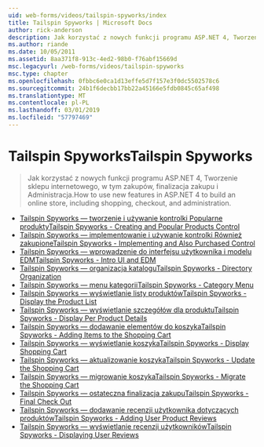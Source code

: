 ```yaml
---
uid: web-forms/videos/tailspin-spyworks/index
title: Tailspin Spyworks | Microsoft Docs
author: rick-anderson
description: Jak korzystać z nowych funkcji programu ASP.NET 4, Tworzenie sklepu internetowego, w tym zakupów, finalizacja zakupu i Administracja.
ms.author: riande
ms.date: 10/05/2011
ms.assetid: 8aa371f8-913c-4ed2-98b0-f76abf15669d
msc.legacyurl: /web-forms/videos/tailspin-spyworks
msc.type: chapter
ms.openlocfilehash: 0fbbc6e0ca1d13effe5d7f157e3f0dc5502578c6
ms.sourcegitcommit: 24b1f6decbb17bb22a45166e5fdb0845c65af498
ms.translationtype: MT
ms.contentlocale: pl-PL
ms.lasthandoff: 03/01/2019
ms.locfileid: "57797469"
---
```

<a name="tailspin-spyworks"></a><span data-ttu-id="c33b5-103">Tailspin Spyworks</span><span class="sxs-lookup"><span data-stu-id="c33b5-103">Tailspin Spyworks</span></span>
====================
> <span data-ttu-id="c33b5-104">Jak korzystać z nowych funkcji programu ASP.NET 4, Tworzenie sklepu internetowego, w tym zakupów, finalizacja zakupu i Administracja.</span><span class="sxs-lookup"><span data-stu-id="c33b5-104">How to use new features in ASP.NET 4 to build an online store, including shopping, checkout, and administration.</span></span>


- [<span data-ttu-id="c33b5-105">Tailspin Spyworks — tworzenie i używanie kontrolki Popularne produkty</span><span class="sxs-lookup"><span data-stu-id="c33b5-105">Tailspin Spyworks - Creating and Popular Products Control</span></span>](tailspin-spyworks-creating-and-using-the-popular-products-control.md)
- [<span data-ttu-id="c33b5-106">Tailspin Spyworks — implementowanie i używanie kontrolki Również zakupione</span><span class="sxs-lookup"><span data-stu-id="c33b5-106">Tailspin Spyworks - Implementing and Also Purchased Control</span></span>](tailspin-spyworks-implementing-and-using-the-also-purchased-control.md)
- [<span data-ttu-id="c33b5-107">Tailspin Spyworks — wprowadzenie do interfejsu użytkownika i modelu EDM</span><span class="sxs-lookup"><span data-stu-id="c33b5-107">Tailspin Spyworks - Intro UI and EDM</span></span>](tailspin-spyworks-intro-ui-and-edm.md)
- [<span data-ttu-id="c33b5-108">Tailspin Spyworks — organizacja katalogu</span><span class="sxs-lookup"><span data-stu-id="c33b5-108">Tailspin Spyworks - Directory Organization</span></span>](tailspin-spyworks-directory-organization.md)
- [<span data-ttu-id="c33b5-109">Tailspin Spyworks — menu kategorii</span><span class="sxs-lookup"><span data-stu-id="c33b5-109">Tailspin Spyworks - Category Menu</span></span>](tailspin-spyworks-category-menu.md)
- [<span data-ttu-id="c33b5-110">Tailspin Spyworks — wyświetlanie listy produktów</span><span class="sxs-lookup"><span data-stu-id="c33b5-110">Tailspin Spyworks - Display the Product List</span></span>](tailspin-spyworks-display-the-product-list.md)
- [<span data-ttu-id="c33b5-111">Tailspin Spyworks — wyświetlanie szczegółów dla produktu</span><span class="sxs-lookup"><span data-stu-id="c33b5-111">Tailspin Spyworks - Display Per Product Details</span></span>](tailspin-spyworks-display-per-product-details.md)
- [<span data-ttu-id="c33b5-112">Tailspin Spyworks — dodawanie elementów do koszyka</span><span class="sxs-lookup"><span data-stu-id="c33b5-112">Tailspin Spyworks - Adding Items to the Shopping Cart</span></span>](tailspin-spyworks-adding-items-to-the-shopping-cart.md)
- [<span data-ttu-id="c33b5-113">Tailspin Spyworks — wyświetlanie koszyka</span><span class="sxs-lookup"><span data-stu-id="c33b5-113">Tailspin Spyworks - Display Shopping Cart</span></span>](tailspin-spyworks-display-shopping-cart.md)
- [<span data-ttu-id="c33b5-114">Tailspin Spyworks — aktualizowanie koszyka</span><span class="sxs-lookup"><span data-stu-id="c33b5-114">Tailspin Spyworks - Update the Shopping Cart</span></span>](tailspin-spyworks-update-the-shopping-cart.md)
- [<span data-ttu-id="c33b5-115">Tailspin Spyworks — migrowanie koszyka</span><span class="sxs-lookup"><span data-stu-id="c33b5-115">Tailspin Spyworks - Migrate the Shopping Cart</span></span>](tailspin-spyworks-migrate-the-shopping-cart.md)
- [<span data-ttu-id="c33b5-116">Tailspin Spyworks — ostateczna finalizacja zakupu</span><span class="sxs-lookup"><span data-stu-id="c33b5-116">Tailspin Spyworks - Final Check Out</span></span>](tailspin-spyworks-final-check-out.md)
- [<span data-ttu-id="c33b5-117">Tailspin Spyworks — dodawanie recenzji użytkownika dotyczących produktów</span><span class="sxs-lookup"><span data-stu-id="c33b5-117">Tailspin Spyworks - Adding User Product Reviews</span></span>](tailspin-spyworks-adding-user-product-reviews.md)
- [<span data-ttu-id="c33b5-118">Tailspin Spyworks — wyświetlanie recenzji użytkowników</span><span class="sxs-lookup"><span data-stu-id="c33b5-118">Tailspin Spyworks - Displaying User Reviews</span></span>](tailspin-spyworks-displaying-user-reviews.md)
